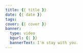 ```yaml
---
title: {{ title }}
date: {{ date }}
tags:
cover: {{ cover }}
banner: 
  type: video
  bgurl: {{ }}
  bannerText: I'm stay with you.
---
```

